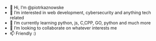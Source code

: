 - 👋 Hi, I’m @piotrkaznowske
- 👀 I’m interested in web development, cybersecurity and anything tech related
- 🌱 I’m currently learning python, js, C,CPP, GO, python and much more
- 💞️ I’m looking to collaborate on whatever interests me
- 📫 Friendly :)

<!---
piotrkaznowske/piotrkaznowske is a ✨ special ✨ repository because its `README.md` (this file) appears on your GitHub profile.
You can click the Preview link to take a look at your changes.
--->

